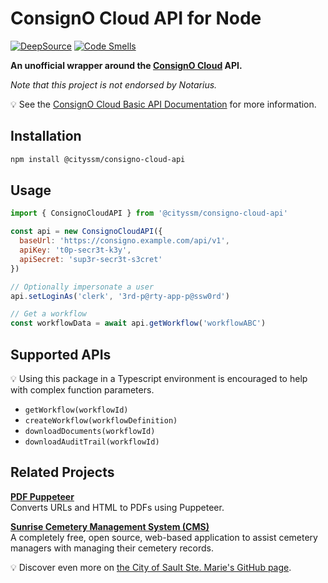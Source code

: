 # ConsignO Cloud API for Node

[![DeepSource](https://app.deepsource.com/gh/cityssm/node-consigno-cloud-api.svg/?label=active+issues&show_trend=true&token=g4HQMRMjtWEHNN2a7PwGpdjt)](https://app.deepsource.com/gh/cityssm/node-consigno-cloud-api/)
[![Code Smells](https://sonarcloud.io/api/project_badges/measure?project=cityssm_node-consigno-cloud-api&metric=code_smells)](https://sonarcloud.io/summary/new_code?id=cityssm_node-consigno-cloud-api)

**An unofficial wrapper around the [ConsignO Cloud](https://consignocloud.com/) API.**

_Note that this project is not endorsed by Notarius._

💡 See the [ConsignO Cloud Basic API Documentation](https://support.notarius.com/wp-content/uploads/api/consigno-cloud-api-en.html) for more information.

## Installation

```bash
npm install @cityssm/consigno-cloud-api
```

## Usage

```javascript
import { ConsignoCloudAPI } from '@cityssm/consigno-cloud-api'

const api = new ConsignoCloudAPI({
  baseUrl: 'https://consigno.example.com/api/v1',
  apiKey: 't0p-secr3t-k3y',
  apiSecret: 'sup3r-secr3t-s3cret'
})

// Optionally impersonate a user
api.setLoginAs('clerk', '3rd-p@rty-app-p@ssw0rd')

// Get a workflow
const workflowData = await api.getWorkflow('workflowABC')
```

## Supported APIs

💡 Using this package in a Typescript environment is encouraged to help with complex function parameters.

- `getWorkflow(workflowId)`
- `createWorkflow(workflowDefinition)`
- `downloadDocuments(workflowId)`
- `downloadAuditTrail(workflowId)`

## Related Projects

**[PDF Puppeteer](https://www.npmjs.com/package/@cityssm/pdf-puppeteer)**<br />
Converts URLs and HTML to PDFs using Puppeteer.

**[Sunrise Cemetery Management System (CMS)](https://github.com/cityssm/sunrise-cms)**<br />
A completely free, open source, web-based application to assist cemetery managers with managing their cemetery records.

💡 Discover even more on [the City of Sault Ste. Marie's GitHub page](https://cityssm.github.io/).
